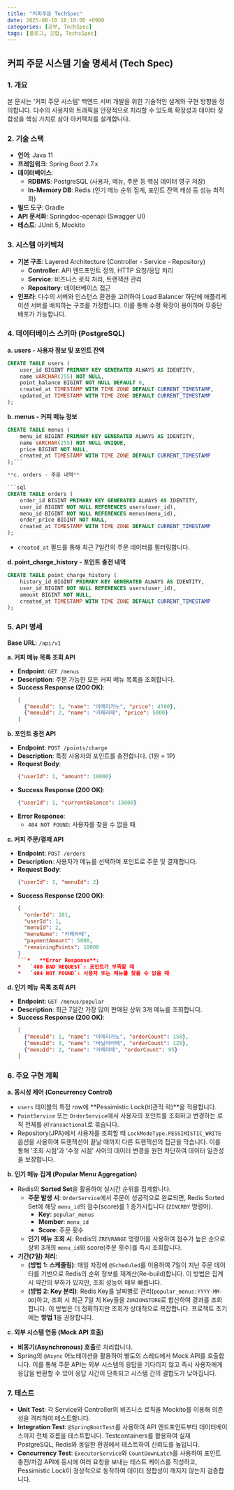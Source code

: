 ```yaml
---
title: "커피주문 TechSpec"
date: 2025-08-10 16:10:00 +0900
categories: [공부, TechSpec]
tags: [블로그, 깃헙, TechsSpec]
---
```


## 커피 주문 시스템 기술 명세서 (Tech Spec)

### 1. 개요

본 문서는 '커피 주문 시스템' 백엔드 서버 개발을 위한 기술적인 설계와 구현 방향을 정의합니다. 다수의 사용자와 트래픽을 안정적으로 처리할 수 있도록 확장성과 데이터 정합성을 핵심 가치로 삼아 아키텍처를 설계합니다.

### 2. 기술 스택

*   **언어**: Java 11
*   **프레임워크**: Spring Boot 2.7.x
*   **데이터베이스**:
    *   **RDBMS**: PostgreSQL (사용자, 메뉴, 주문 등 핵심 데이터 영구 저장)
    *   **In-Memory DB**: Redis (인기 메뉴 순위 집계, 포인트 잔액 캐싱 등 성능 최적화)
*   **빌드 도구**: Gradle
*   **API 문서화**: Springdoc-openapi (Swagger UI)
*   **테스트**: JUnit 5, Mockito

### 3. 시스템 아키텍처

*   **기본 구조**: Layered Architecture (Controller - Service - Repository)
    *   **Controller**: API 엔드포인트 정의, HTTP 요청/응답 처리
    *   **Service**: 비즈니스 로직 처리, 트랜잭션 관리
    *   **Repository**: 데이터베이스 접근
*   **인프라**: 다수의 서버와 인스턴스 환경을 고려하여 Load Balancer 하단에 애플리케이션 서버를 배치하는 구조를 가정합니다. 이를 통해 수평 확장이 용이하며 무중단 배포가 가능합니다.

### 4. 데이터베이스 스키마 (PostgreSQL)

**a. users - 사용자 정보 및 포인트 잔액**

```sql
CREATE TABLE users (
    user_id BIGINT PRIMARY KEY GENERATED ALWAYS AS IDENTITY,
    name VARCHAR(255) NOT NULL,
    point_balance BIGINT NOT NULL DEFAULT 0,
    created_at TIMESTAMP WITH TIME ZONE DEFAULT CURRENT_TIMESTAMP,
    updated_at TIMESTAMP WITH TIME ZONE DEFAULT CURRENT_TIMESTAMP
);
```

**b. menus - 커피 메뉴 정보**

```sql
CREATE TABLE menus (
    menu_id BIGINT PRIMARY KEY GENERATED ALWAYS AS IDENTITY,
    name VARCHAR(255) NOT NULL UNIQUE,
    price BIGINT NOT NULL,
    created_at TIMESTAMP WITH TIME ZONE DEFAULT CURRENT_TIMESTAMP
);```

**c. orders - 주문 내역**

```sql
CREATE TABLE orders (
    order_id BIGINT PRIMARY KEY GENERATED ALWAYS AS IDENTITY,
    user_id BIGINT NOT NULL REFERENCES users(user_id),
    menu_id BIGINT NOT NULL REFERENCES menus(menu_id),
    order_price BIGINT NOT NULL,
    created_at TIMESTAMP WITH TIME ZONE DEFAULT CURRENT_TIMESTAMP
);
```
* `created_at` 필드를 통해 최근 7일간의 주문 데이터를 필터링합니다.

**d. point_charge_history - 포인트 충전 내역**
```sql
CREATE TABLE point_charge_history (
    history_id BIGINT PRIMARY KEY GENERATED ALWAYS AS IDENTITY,
    user_id BIGINT NOT NULL REFERENCES users(user_id),
    amount BIGINT NOT NULL,
    created_at TIMESTAMP WITH TIME ZONE DEFAULT CURRENT_TIMESTAMP
);
```

### 5. API 명세

**Base URL**: `/api/v1`

**a. 커피 메뉴 목록 조회 API**

*   **Endpoint**: `GET /menus`
*   **Description**: 주문 가능한 모든 커피 메뉴 목록을 조회합니다.
*   **Success Response (200 OK)**:
    ```json
    [
      {"menuId": 1, "name": "아메리카노", "price": 4500},
      {"menuId": 2, "name": "카페라떼", "price": 5000}
    ]
    ```

**b. 포인트 충전 API**

*   **Endpoint**: `POST /points/charge`
*   **Description**: 특정 사용자의 포인트를 충전합니다. (1원 = 1P)
*   **Request Body**:
    ```json
    {"userId": 1, "amount": 10000}
    ```
*   **Success Response (200 OK)**:
    ```json
    {"userId": 1, "currentBalance": 15000}
    ```
*   **Error Response**:
    *   `404 NOT FOUND`: 사용자를 찾을 수 없을 때

**c. 커피 주문/결제 API**

*   **Endpoint**: `POST /orders`
*   **Description**: 사용자가 메뉴를 선택하여 포인트로 주문 및 결제합니다.
*   **Request Body**:
    ```json
    {"userId": 1, "menuId": 2}
    ```
*   **Success Response (200 OK)**:
    ```json
    {
      "orderId": 101,
      "userId": 1,
      "menuId": 2,
      "menuName": "카페라떼",
      "paymentAmount": 5000,
      "remainingPoints": 10000
    }
    ```*   **Error Response**:
    *   `400 BAD REQUEST`: 포인트가 부족할 때
    *   `404 NOT FOUND`: 사용자 또는 메뉴를 찾을 수 없을 때

**d. 인기 메뉴 목록 조회 API**

*   **Endpoint**: `GET /menus/popular`
*   **Description**: 최근 7일간 가장 많이 판매된 상위 3개 메뉴를 조회합니다.
*   **Success Response (200 OK)**:
    ```json
    [
      {"menuId": 1, "name": "아메리카노", "orderCount": 150},
      {"menuId": 3, "name": "바닐라라떼", "orderCount": 120},
      {"menuId": 2, "name": "카페라떼", "orderCount": 95}
    ]
    ```

### 6. 주요 구현 계획

**a. 동시성 제어 (Concurrency Control)**

*   `users` 테이블의 특정 row에 **Pessimistic Lock(비관적 락)**을 적용합니다.
*   `PointService` 또는 `OrderService`에서 사용자의 포인트를 조회하고 변경하는 로직 전체를 `@Transactional`로 묶습니다.
*   Repository(JPA)에서 사용자를 조회할 때 `LockModeType.PESSIMISTIC_WRITE` 옵션을 사용하여 트랜잭션이 끝날 때까지 다른 트랜잭션의 접근을 막습니다. 이를 통해 '조회 시점'과 '수정 시점' 사이의 데이터 변경을 원천 차단하여 데이터 일관성을 보장합니다.

**b. 인기 메뉴 집계 (Popular Menu Aggregation)**

*   Redis의 **Sorted Set**을 활용하여 실시간 순위를 집계합니다.
    *   **주문 발생 시**: `OrderService`에서 주문이 성공적으로 완료되면, Redis Sorted Set에 해당 `menu_id`의 점수(score)를 1 증가시킵니다 (`ZINCRBY` 명령어).
        *   **Key**: `popular_menus`
        *   **Member**: `menu_id`
        *   **Score**: 주문 횟수
    *   **인기 메뉴 조회 시**: Redis의 `ZREVRANGE` 명령어를 사용하여 점수가 높은 순으로 상위 3개의 `menu_id`와 score(주문 횟수)를 즉시 조회합니다.
*   **기간(7일) 처리**:
    *   **(방법 1: 스케줄링)**: 매일 자정에 `@Scheduled`를 이용하여 7일이 지난 주문 데이터를 기반으로 Redis의 순위 정보를 재계산(Re-build)합니다. 이 방법은 집계 시 약간의 부하가 있지만, 조회 성능이 매우 빠릅니다.
    *   **(방법 2: Key 분리)**: Redis Key를 날짜별로 관리(`popular_menus:YYYY-MM-DD`)하고, 조회 시 최근 7일 치 Key들을 `ZUNIONSTORE`로 합산하여 결과를 조회합니다. 이 방법은 더 정확하지만 조회가 상대적으로 복잡합니다. 프로젝트 초기에는 **방법 1**을 권장합니다.

**c. 외부 시스템 연동 (Mock API 호출)**

*   **비동기(Asynchronous) 호출**로 처리합니다.
*   Spring의 `@Async` 어노테이션을 활용하여 별도의 스레드에서 Mock API를 호출합니다. 이를 통해 주문 API는 외부 시스템의 응답을 기다리지 않고 즉시 사용자에게 응답을 반환할 수 있어 응답 시간이 단축되고 시스템 간의 결합도가 낮아집니다.

### 7. 테스트

*   **Unit Test**: 각 Service와 Controller의 비즈니스 로직을 Mockito를 이용해 의존성을 격리하여 테스트합니다.
*   **Integration Test**: `@SpringBootTest`를 사용하여 API 엔드포인트부터 데이터베이스까지 전체 흐름을 테스트합니다. Testcontainers를 활용하여 실제 PostgreSQL, Redis와 동일한 환경에서 테스트하여 신뢰도를 높입니다.
*   **Concurrency Test**: `ExecutorService`와 `CountDownLatch`를 사용하여 포인트 충전/차감 API에 동시에 여러 요청을 보내는 테스트 케이스를 작성하고, Pessimistic Lock이 정상적으로 동작하여 데이터 정합성이 깨지지 않는지 검증합니다.
